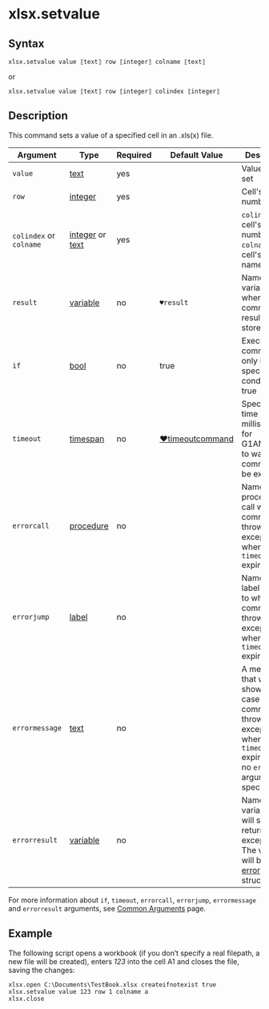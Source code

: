 # xlsx.setvalue

## Syntax

```G1ANT
xlsx.setvalue value ⟦text⟧ row ⟦integer⟧ colname ⟦text⟧
```

or

```G1ANT
xlsx.setvalue value ⟦text⟧ row ⟦integer⟧ colindex ⟦integer⟧
```

## Description

This command sets a value of a specified cell in an .xls(x) file.

| Argument                | Type                                                         | Required | Default Value                                                | Description                                                  |
| ----------------------- | ------------------------------------------------------------ | -------- | ------------------------------------------------------------ | ------------------------------------------------------------ |
| `value`                 | [text](../../G1ANT.Language/Structures/TextStructure.md) | yes      |                                                              | Value to be set                                              |
| `row`                   | [integer](../../G1ANT.Language/Structures/IntegerStructure.md) | yes      |                                                              | Cell's row number                                            |
| `colindex` or `colname` | [integer](../../G1ANT.Language/Structures/IntegerStructure.md) or [text](../../G1ANT.Language/Structures/TextStructure.md) | yes      |                                                              | `colindex`: cell's column number, `colname`: cell's column name |
| `result`                | [variable](../../G1ANT.Language/Structures/VariableStructure.md) | no       | `♥result`                                                    | Name of a variable where the command's result will be stored |
| `if`                    | [bool](../../G1ANT.Language/Structures/BooleanStructure.md) | no       | true                                                         | Executes the command only if a specified condition is true   |
| `timeout`               | [timespan](../../G1ANT.Language/Structures/TimeSpanStructure.md) | no       | [♥timeoutcommand](../../G1ANT.Addon.Core/Variables/TimeoutCommandVariable.md) | Specifies time in milliseconds for G1ANT.Robot to wait for the command to be executed |
| `errorcall`             | [procedure](../../G1ANT.Language/Structures/ProcedureStructure.md) | no       |                                                              | Name of a procedure to call when the command throws an exception or when a given `timeout` expires |
| `errorjump`             | [label](../../G1ANT.Language/Structures/LabelStructure.md) | no       |                                                              | Name of the label to jump to when the command throws an exception or when a given `timeout` expires |
| `errormessage`          | [text](../../G1ANT.Language/Structures/TextStructure.md) | no       |                                                              | A message that will be shown in case the command throws an exception or when a given `timeout` expires, and no `errorjump` argument is specified |
| `errorresult`           | [variable](../../G1ANT.Language/Structures/VariableStructure.md) | no       |                                                              | Name of a variable that will store the returned exception. The variable will be of [error](../../G1ANT.Language/Structures/ErrorStructure.md) structure |

For more information about `if`, `timeout`, `errorcall`, `errorjump`, `errormessage` and `errorresult` arguments, see [Common Arguments](../../../appendices/common-arguments.md) page.

## Example

The following script opens a workbook (if you don’t specify a real filepath, a new file will be created), enters *123* into the cell A1 and closes the file, saving the changes:

```G1ANT
xlsx.open C:\Documents\TestBook.xlsx createifnotexist true
xlsx.setvalue value 123 row 1 colname a
xlsx.close
```

